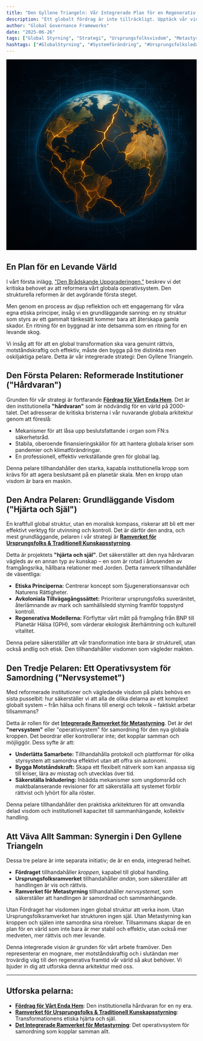 ```yaml
---
title: "Den Gyllene Triangeln: Vår Integrerade Plan för en Regenerativ Framtid"
description: "Ett globalt fördrag är inte tillräckligt. Upptäck vår vidareutvecklade strategi för global transformation, som förenar tre kärnpelare—Reformerade Institutioner, Grundläggande Visdom och ett Operativsystem för Samordning—till en enda, motståndskraftig plan för en blomstrande planet."
author: "Global Governance Frameworks"
date: "2025-06-26"
tags: ["Global Styrning", "Strategi", "Ursprungsfolksvisdom", "Metastyrning", "FN-reform", "Avkolonisering", "Systemtänkande"]
hashtags: ["#GlobalStyrning", "#Systemförändring", "#Ursprungsfolksledarskap", "#Metastyrning", "#GylleneTriangeln"]
---
```


![En sprucken jord som repareras med gyllene linjer, med arkitektoniska ritningar överlagda, vilket representerar reparationen och uppgraderingen av globala system.](/images/blog/header-post-3-kintsugi.png)

## En Plan för en Levande Värld

I vårt första inlägg, ["Den Brådskande Uppgraderingen,"](/blog/the-urgent-upgrade) beskrev vi det kritiska behovet av att reformera vårt globala operativsystem. Den strukturella reformen är det avgörande första steget.

Men genom en process av djup reflektion och ett engagemang för våra egna etiska principer, insåg vi en grundläggande sanning: en ny struktur som styrs av ett gammalt tänkesätt kommer bara att återskapa gamla skador. En ritning för en byggnad är inte detsamma som en ritning for en levande skog.

Vi insåg att för att en global transformation ska vara genuint rättvis, motståndskraftig och effektiv, måste den bygga på tre distinkta men oskiljaktiga pelare. Detta är vår integrerade strategi: Den Gyllene Triangeln.

## Den Första Pelaren: Reformerade Institutioner ("Hårdvaran")

Grunden för vår strategi är fortfarande **[Fördrag för Vårt Enda Hem](/frameworks/treaty-for-our-only-home)**. Det är den institutionella **"hårdvaran"** som är nödvändig för en värld på 2000-talet. Det adresserar de kritiska bristerna i vår nuvarande globala arkitektur genom att föreslå:

* Mekanismer för att låsa upp beslutsfattande i organ som FN:s säkerhetsråd.
* Stabila, oberoende finansieringskällor för att hantera globala kriser som pandemier och klimatförändringar.
* En professionell, effektiv verkställande gren för global lag.

Denna pelare tillhandahåller den starka, kapabla institutionella kropp som krävs för att agera beslutsamt på en planetär skala. Men en kropp utan visdom är bara en maskin.

## Den Andra Pelaren: Grundläggande Visdom ("Hjärta och Själ")

En kraftfull global struktur, utan en moralisk kompass, riskerar att bli ett mer effektivt verktyg för utvinning och kontroll. Det är därför den andra, och mest grundläggande, pelaren i vår strategi är **[Ramverket för Ursprungsfolks & Traditionell Kunskapsstyrning](/frameworks/indigenous-governance-and-traditional-knowledge)**.

Detta är projektets **"hjärta och själ"**. Det säkerställer att den nya hårdvaran vägleds av en annan typ av kunskap – en som är rotad i årtusenden av framgångsrika, hållbara relationer med Jorden. Detta ramverk tillhandahåller de väsentliga:

* **Etiska Principerna:** Centrerar koncept som Sjugenerationsansvar och Naturens Rättigheter.
* **Avkoloniala Tillvägagångssättet:** Prioriterar ursprungsfolks suveränitet, återlämnande av mark och samhällsledd styrning framför toppstyrd kontroll.
* **Regenerativa Modellerna:** Förflyttar vårt mått på framgång från BNP till Planetär Hälsa (GPH), som värderar ekologisk återhämtning och kulturell vitalitet.

Denna pelare säkerställer att vår transformation inte bara är strukturell, utan också andlig och etisk. Den tillhandahåller visdomen som vägleder makten.

## Den Tredje Pelaren: Ett Operativsystem för Samordning ("Nervsystemet")

Med reformerade institutioner och vägledande visdom på plats behövs en sista pusselbit: hur säkerställer vi att alla de olika delarna av ett komplext globalt system – från hälsa och finans till energi och teknik – faktiskt arbetar tillsammans?

Detta är rollen för det **[Integrerade Ramverket för Metastyrning](/frameworks/meta-governance)**. Det är det **"nervsystem"** eller "operativsystem" för samordning för den nya globala kroppen. Det beordrar eller kontrollerar inte; det kopplar samman och möjliggör. Dess syfte är att:

* **Underlätta Samarbete:** Tillhandahålla protokoll och plattformar för olika styrsystem att samordna effektivt utan att offra sin autonomi.
* **Bygga Motståndskraft:** Skapa ett flexibelt nätverk som kan anpassa sig till kriser, lära av misstag och utvecklas över tid.
* **Säkerställa Inkludering:** Inbädda mekanismer som ungdomsråd och maktbalanserande revisioner för att säkerställa att systemet förblir rättvist och lyhört för alla röster.

Denna pelare tillhandahåller den praktiska arkitekturen för att omvandla delad visdom och institutionell kapacitet till sammanhängande, kollektiv handling.

## Att Väva Allt Samman: Synergin i Den Gyllene Triangeln

Dessa tre pelare är inte separata initiativ; de är en enda, integrerad helhet.

* **Fördraget** tillhandahåller *kroppen*, kapabel till global handling.
* **Ursprungsfolksramverket** tillhandahåller *andan*, som säkerställer att handlingen är vis och rättvis.
* **Ramverket för Metastyrning** tillhandahåller *nervsystemet*, som säkerställer att handlingen är samordnad och sammanhängande.

Utan Fördraget har visdomen ingen global struktur att verka inom. Utan Ursprungsfolksramverket har strukturen ingen själ. Utan Metastyrning kan kroppen och själen inte samordna sina rörelser. Tillsammans skapar de en plan för en värld som inte bara är mer stabil och effektiv, utan också mer medveten, mer rättvis och mer levande.

Denna integrerade vision är grunden för vårt arbete framöver. Den representerar en mognare, mer motståndskraftig och i slutändan mer trovärdig väg till den regenerativa framtid vår värld så akut behöver. Vi bjuder in dig att utforska denna arkitektur med oss.

---

## Utforska pelarna:

* **[Fördrag för Vårt Enda Hem](/frameworks/treaty-for-our-only-home)**: Den institutionella hårdvaran for en ny era.
* **[Ramverket för Ursprungsfolks & Traditionell Kunskapsstyrning](/frameworks/indigenous-governance-and-traditional-knowledge)**: Transformationens etiska hjärta och själ.
* **[Det Integrerade Ramverket för Metastyrning](/frameworks/meta-governance)**: Det operativsystem för samordning som kopplar samman allt.
